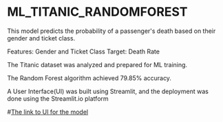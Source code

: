 # ML_TITANIC_RANDOMFOREST

This model predicts the probability of a passenger's death based on their gender and ticket class.

Features: Gender and Ticket Class Target: Death Rate

The Titanic dataset was analyzed and prepared for ML training.

The Random Forest algorithm achieved 79.85% accuracy.

A User Interface(UI) was built using Streamlit, and the deployment was done using the Streamlit.io platform

#[The link to UI for the model](https://siddhartha1986-ml-model-titanic-app-88wbxp.streamlit.app/)
